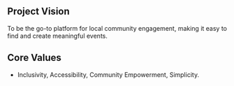 ## Project Vision
To be the go-to platform for local community engagement, making it easy to find and create meaningful events.
## Core Values
- Inclusivity, Accessibility, Community Empowerment, Simplicity.
